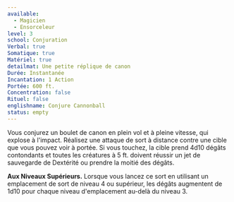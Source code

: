 ```yaml
---
available:
  - Magicien
  - Ensorceleur
level: 3
school: Conjuration
Verbal: true
Somatique: true
Matériel: true
detailmat: Une petite réplique de canon
Durée: Instantanée
Incantation: 1 Action
Portée: 600 ft.
Concentration: false
Rituel: false
englishname: Conjure Cannonball
status: empty
---
```

Vous conjurez un boulet de canon en plein vol et à pleine vitesse, qui explose à l'impact. Réalisez une attaque de sort à distance contre une cible que vous pouvez voir à portée. Si vous touchez, la cible prend 4d10 dégâts contondants et toutes les créatures à 5 ft. doivent réussir un jet de sauvegarde de Dextérité ou prendre la moitié des dégâts.

__Aux Niveaux Supérieurs.__ Lorsque vous lancez ce sort en utilisant un emplacement de sort de niveau 4 ou supérieur, les dégâts augmentent de 1d10 pour chaque niveau d'emplacement au-delà du niveau 3.
